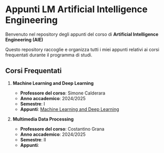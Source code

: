 # Appunti LM Artificial Intelligence Engineering

Benvenuto nel repository degli appunti del corso di **Artificial Intelligence Engineering (AIE)**

Questo repository raccoglie e organizza tutti i miei appunti relativi ai corsi frequentati durante il programma di studi.

## Corsi Frequentati

1. **Machine Learning and Deep Learning**  
   - **Professore del corso**: Simone Calderara  
   - **Anno accademico**: 2024/2025  
   - **Semestre**: I
   - **Appunti**:  [Machine Learning and Deep Learning](Appunti%20Machine%20Learning%20and%20Deep%20Learning.pdf)

2. **Multimedia Data Processing**  
   - **Professore del corso**: Costantino Grana  
   - **Anno accademico**: 2024/2025  
   - **Semestre**: II
   - **Appunti**:

         
